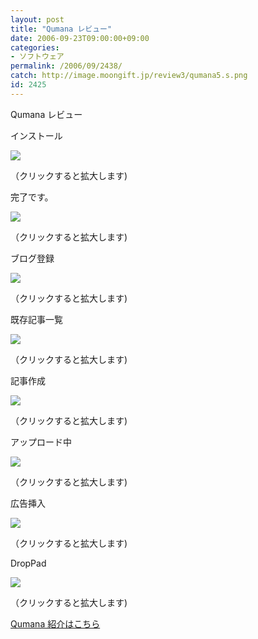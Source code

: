 ```yaml
---
layout: post
title: "Qumana レビュー"
date: 2006-09-23T09:00:00+09:00
categories:
- ソフトウェア
permalink: /2006/09/2438/
catch: http://image.moongift.jp/review3/qumana5.s.png
id: 2425
---
```

Qumana レビュー  
<!--more-->

インストール

  

[![](http://image.moongift.jp/review3/qumana1.s.png)](http://image.moongift.jp/review3/qumana1.png)  
  
（クリックすると拡大します)

  

完了です。

  

[![](http://image.moongift.jp/review3/qumana2.s.png)](http://image.moongift.jp/review3/qumana2.png)  
  
（クリックすると拡大します)

  

ブログ登録

  

[![](http://image.moongift.jp/review3/qumana3.s.png)](http://image.moongift.jp/review3/qumana3.png)  
  
（クリックすると拡大します)

  

既存記事一覧

  

[![](http://image.moongift.jp/review3/qumana4.s.png)](http://image.moongift.jp/review3/qumana4.png)  
  
（クリックすると拡大します)

  

記事作成

  

[![](http://image.moongift.jp/review3/qumana5.s.png)](http://image.moongift.jp/review3/qumana5.png)  
  
（クリックすると拡大します)

  

アップロード中

  

[![](http://image.moongift.jp/review3/qumana6.s.png)](http://image.moongift.jp/review3/qumana6.png)  
  
（クリックすると拡大します)

  

広告挿入

  

[![](http://image.moongift.jp/review3/qumana7.s.png)](http://image.moongift.jp/review3/qumana7.png)  
  
（クリックすると拡大します)

  

DropPad

  

[![](http://image.moongift.jp/review3/qumana8.s.png)](http://image.moongift.jp/review3/qumana8.png)  
  
（クリックすると拡大します)

  

[Qumana 紹介はこちら](http://oss.moongift.jp/intro/i-2437.html)

